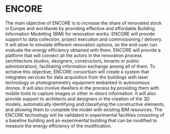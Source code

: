 # ENCORE
The main objective of ENCORE is to increase the share of renovated stock in Europe and worldwide by providing effective and affordable Building Information Modelling (BIM) for renovation works. ENCORE will provide support to data collection, project execution and commissioning / delivery. It will allow to simulate different renovation options, so the end-user can evaluate the energy efficiency obtained with them. ENCORE will provide a platform that will connect all the actors in the renovation process (architecture studios, designers, constructors, tenants or public administration), facilitating information exchange among all of them. To achieve this objective, ENCORE consortium will create a system that integrates services for data acquisition from the buildings with laser technology or photogrammetry equipment embarked in autonomous drones. It will also involve dwellers in the process by providing them with mobile tools to capture images or other in-doors information. It will also provide support to architects and designers in the creation of the 3D models, automatically identifying and classifying the constructive elements, and allowing them to complete the model with existing BIM resources. The ENCORE technology will be validated in experimental facilities consisting of a baseline building and an experimental building that can be modified to measure the energy efficiency of the modification.

